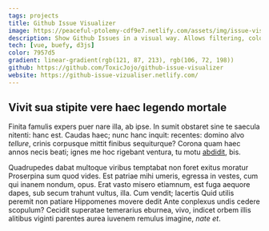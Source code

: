 ```yaml
---
tags: projects
title: Github Issue Visualizer
image: https://peaceful-ptolemy-cdf9e7.netlify.com/assets/img/issue-visualizer.d92b6f9e.png
description: Show Github Issues in a visual way. Allows filtering, coloring and many more customizations.
tech: [vue, buefy, d3js]
color: 7957d5
gradient: linear-gradient(rgb(121, 87, 213), rgb(106, 72, 198))
github: https://github.com/ToxicJojo/github-issue-visualizer
website: https://github-issue-vizualiser.netlify.com/
---
```


## Vivit sua stipite vere haec legendo mortale

Finita famulis expers puer nare illa, ab ipse. In sumit obstaret sine te saecula
nitenti: hanc est. Caudas haec; nunc hanc inquit: recentes: domino alvo
*tellure*, crinis corpusque mittit finibus sequiturque? Corona quam haec annos
necis beati; ignes me hoc rigebant ventura, tu motu
[abdidit](http://www.et.com/conatur), bis.

Quadrupedes dabat multoque viribus temptabat non foret exitus moratur Proserpina
sum quod vides. Est patriae mihi umeris, egressa in vestes, cum qui inanem
nondum, opus. Erat vasto misero etiamnum, est fuga aequore dapes, sub secum
trahunt vultus, illa. Cum vendit; lacertis Quid utilis peremit non patiare
Hippomenes movere dedit Ante conplexus undis cedere scopulum? Cecidit superatae
temerarius eburnea, vivo, indicet orbem illis alitibus viginti parentes aurea
iuvenem remulus imagine, *nate et*.
